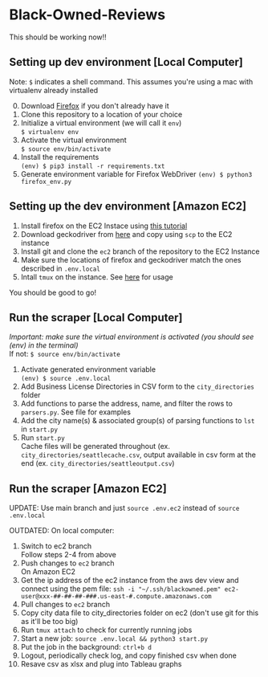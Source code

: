 # Black-Owned-Reviews

This should be working now!!  

## Setting up dev environment [Local Computer]
Note: `$` indicates a shell command. This assumes you're using a mac with virtualenv already installed  

0. Download [Firefox](https://www.mozilla.org/en-US/firefox/browsers/) if you don't already have it 
1. Clone this repository to a location of your choice  
2. Initialize a virtual environment (we will call it `env`)  
`$ virtualenv env`  
3. Activate the virtual environment  
`$ source env/bin/activate`  
4. Install the requirements  
`(env) $ pip3 install -r requirements.txt`  
5. Generate environment variable for Firefox WebDriver 
`(env) $ python3 firefox_env.py`

## Setting up the dev environment [Amazon EC2]
1. Install firefox on the EC2 Instace using [this tutorial](https://aws.amazon.com/premiumsupport/knowledge-center/ec2-linux-2-install-gui/)  
2. Download geckodriver from [here](https://github.com/mozilla/geckodriver/releases) and copy using `scp` to the EC2 instance  
3. Install git and clone the `ec2` branch of the repository to the EC2 Instance
4. Make sure the locations of firefox and geckodriver match the ones described in `.env.local`
5. Intall `tmux` on the instance. See [here](https://medium.com/@waya.ai/deep-learning-aws-ec2-tmux-3b96777016e2) for usage


You should be good to go!

## Run the scraper [Local Computer]
*Important: make sure the virtual environment is activated (you should see (env) in the terminal)*  
If not: `$ source env/bin/activate`   

1. Activate generated environment variable   
`(env) $ source .env.local`     
2. Add Business License Directories in CSV form to the `city_directories` folder   
3. Add functions to parse the address, name, and filter the rows to `parsers.py`. See file for examples  
4. Add the city name(s) & associated group(s) of parsing functions to `lst` in `start.py`  
5. Run `start.py`   
Cache files will be generated throughout (ex. `city_directories/seattlecache.csv`, output available in csv form at the end (ex. `city_directories/seattleoutput.csv`)

## Run the scraper [Amazon EC2]

UPDATE:
Use main branch  and just `source .env.ec2` instead of `source .env.local`

OUTDATED:
On local computer:   
1. Switch to ec2 branch   
Follow steps 2-4 from above   
5. Push changes to `ec2` branch   
On Amazon EC2  
6. Get the ip address of the ec2 instance from the aws dev view and connect using the pem file: `ssh -i "~/.ssh/blackowned.pem" ec2-user@xxx-##-##-##-###.us-east-#.compute.amazonaws.com`  
7. Pull changes to `ec2` branch  
8. Copy city data file to city_directories folder on ec2 (don't use git for this as it'll be too big)
9. Run `tmux attach` to check for currently running jobs  
10. Start a new job: `source .env.local && python3 start.py`  
11. Put the job in the background: `ctrl+b d`  
12. Logout, periodically check log, and copy finished csv when done   
13. Resave csv as xlsx and plug into Tableau graphs  

